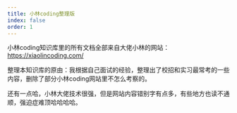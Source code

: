 ```yaml
---
title: 小林coding整理版
index: false
order: 1
---
```



小林coding知识库里的所有文档全部来自大佬小林的网站：https://xiaolincoding.com/

整理本知识库的原由：我根据自己面试的经验，整理出了校招和实习最常考的一些内容，删除了部分小林coding网站里不怎么考察的。

还有一点哈，小林大佬技术很强，但是网站内容错别字有点多，有些地方也读不通顺，强迫症难顶哈哈哈哈。
